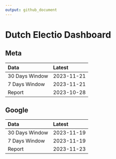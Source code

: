```yaml
---
output: github_document
---
```


# Dutch Electio Dashboard



## Meta


|Data           |Latest     |
|:--------------|:----------|
|30 Days Window |2023-11-21 |
|7 Days Window  |2023-11-21 |
|Report         |2023-10-28 |

## Google


|Data           |Latest     |
|:--------------|:----------|
|30 Days Window |2023-11-19 |
|7 Days Window  |2023-11-19 |
|Report         |2023-11-23 |
